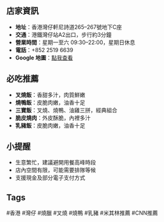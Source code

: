 
## 店家資訊
- **地址**：香港灣仔軒尼詩道265–267號地下C座
- **交通**：港鐵灣仔站A2出口，步行約3分鐘
- **營業時間**：星期一至六 09:30–22:00，星期日休息
- **電話**：+852 2519 6639
- **Google 地圖**：[點我查看](https://maps.google.com/?q=Joy+Hing+Roasted+Meat,+265+Hennessy+Road,+Wan+Chai,+Hong+Kong)

## 必吃推薦
- **叉燒飯**：香甜多汁，肉質鮮嫩
- **燒鴨飯**：皮脆肉嫩，油香十足
- **三寶飯**：叉燒、燒鴨、油雞三拼，經典組合
- **脆皮燒肉**：外皮酥脆，內裡多汁
- **乳豬飯**：皮脆肉嫩，油香十足

## 小提醒
- 生意繁忙，建議避開用餐高峰時段
- 店內空間有限，可能需要排隊等候
- 支援現金及部分電子支付方式

## Tags
#香港 #灣仔 #燒臘 #叉燒 #燒鴨 #乳豬 #米其林推薦 #CNN推薦
